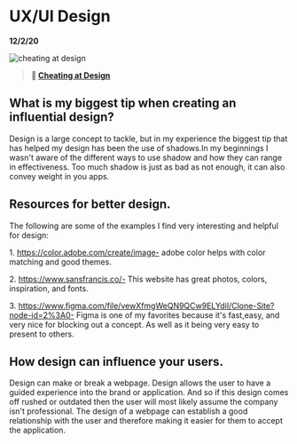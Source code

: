 # UX/UI Design 
__12/2/20__

![cheating at design](https://bcw.blob.core.windows.net/public/img/courses/5247609446691139)

> **📖 [Cheating at Design](https://codeworksacademy.com/fs-student-guide/resources/wk1/04-Cheating-at-Design)**


  ## What is my biggest tip when creating an influential design?
  Design is a large concept to tackle, but in my experience the biggest tip that has helped my design has been the use of shadows.In my beginnings I wasn't aware of the different ways to use shadow and how they can range in effectiveness. Too much shadow is just as bad as not enough, it can also convey weight in you apps.
  ## Resources for better design.
  The following are some of the examples I find very interesting and helpful for design:

  1\. https://color.adobe.com/create/image- adobe color helps with color matching and good themes.

  2\. https://www.sansfrancis.co/- This website has great photos, colors, inspiration, and fonts.

  3\. https://www.figma.com/file/vewXfmgWeQN9QCw9ELYdiI/Clone-Site?node-id=2%3A0- Figma is one of my favorites because it's fast,easy, and very nice for blocking out a concept. As well as it being very easy to present to others. 
  
  ## How design can influence your users.
  Design can make or break a webpage. Design allows the user to have a guided experience into the brand or application. And so if this design comes off rushed or outdated then the user will most likely assume the company isn't professional. The design of a webpage can establish a good relationship with the user and therefore making it easier for them to accept the application.  
